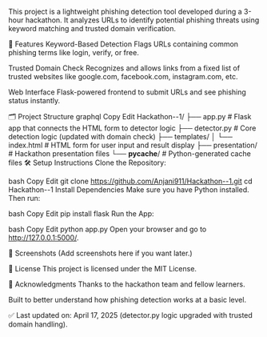 This project is a lightweight phishing detection tool developed during a 3-hour hackathon.
It analyzes URLs to identify potential phishing threats using keyword matching and trusted domain verification.

🚀 Features
Keyword-Based Detection
Flags URLs containing common phishing terms like login, verify, or free.

Trusted Domain Check
Recognizes and allows links from a fixed list of trusted websites like google.com, facebook.com, instagram.com, etc.

Web Interface
Flask-powered frontend to submit URLs and see phishing status instantly.

🗂️ Project Structure
graphql
Copy
Edit
Hackathon--1/
├── app.py           # Flask app that connects the HTML form to detector logic
├── detector.py      # Core detection logic (updated with domain check)
├── templates/
│   └── index.html   # HTML form for user input and result display
├── presentation/    # Hackathon presentation files
└── __pycache__/     # Python-generated cache files
🛠️ Setup Instructions
Clone the Repository:

bash
Copy
Edit
git clone https://github.com/Anjani911/Hackathon--1.git
cd Hackathon--1
Install Dependencies
Make sure you have Python installed. Then run:

bash
Copy
Edit
pip install flask
Run the App:

bash
Copy
Edit
python app.py
Open your browser and go to http://127.0.0.1:5000/.

📸 Screenshots
(Add screenshots here if you want later.)

📄 License
This project is licensed under the MIT License.

🙌 Acknowledgments
Thanks to the hackathon team and fellow learners.

Built to better understand how phishing detection works at a basic level.

✅ Last updated on: April 17, 2025 (detector.py logic upgraded with trusted domain handling).
